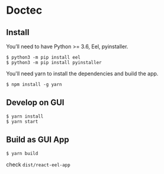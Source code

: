 # Doctec

## Install

You’ll need to have Python >= 3.6, Eel, pyinstaller.

```
$ python3 -m pip install eel
$ python3 -m pip install pyinstaller
```

You'll need yarn to install the dependencies and build the app.

```
$ npm install -g yarn
```

## Develop on GUI

```
$ yarn install
$ yarn start
```

## Build as GUI App

```
$ yarn build
```

check `dist/react-eel-app`
